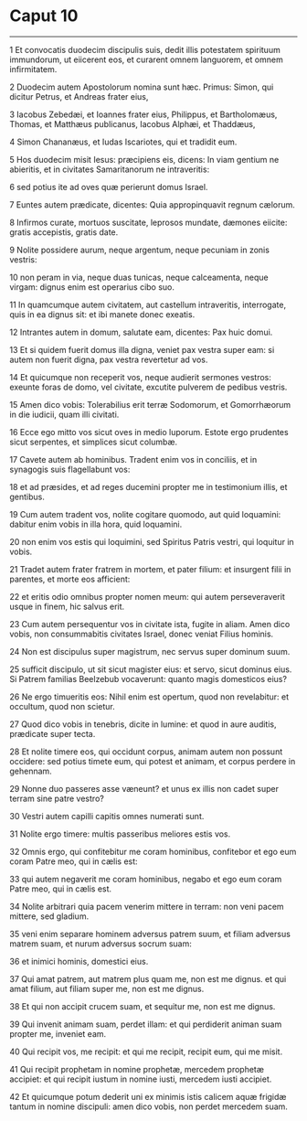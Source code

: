 # Caput 10

***

1 Et convocatis duodecim discipulis suis, dedit illis potestatem spirituum immundorum, ut eiicerent eos, et curarent omnem languorem, et omnem infirmitatem.

2 Duodecim autem Apostolorum nomina sunt hæc. Primus: Simon, qui dicitur Petrus, et Andreas frater eius,

3 Iacobus Zebedæi, et Ioannes frater eius, Philippus, et Bartholomæus, Thomas, et Matthæus publicanus, Iacobus Alphæi, et Thaddæus,

4 Simon Chananæus, et Iudas Iscariotes, qui et tradidit eum.

5 Hos duodecim misit Iesus: præcipiens eis, dicens: In viam gentium ne abieritis, et in civitates Samaritanorum ne intraveritis:

6 sed potius ite ad oves quæ perierunt domus Israel.

7 Euntes autem prædicate, dicentes: Quia appropinquavit regnum cælorum.

8 Infirmos curate, mortuos suscitate, leprosos mundate, dæmones eiicite: gratis accepistis, gratis date.

9 Nolite possidere aurum, neque argentum, neque pecuniam in zonis vestris:

10 non peram in via, neque duas tunicas, neque calceamenta, neque virgam: dignus enim est operarius cibo suo.

11 In quamcumque autem civitatem, aut castellum intraveritis, interrogate, quis in ea dignus sit: et ibi manete donec exeatis.

12 Intrantes autem in domum, salutate eam, dicentes: Pax huic domui.

13 Et si quidem fuerit domus illa digna, veniet pax vestra super eam: si autem non fuerit digna, pax vestra revertetur ad vos.

14 Et quicumque non receperit vos, neque audierit sermones vestros: exeunte foras de domo, vel civitate, excutite pulverem de pedibus vestris.

15 Amen dico vobis: Tolerabilius erit terræ Sodomorum, et Gomorrhæorum in die iudicii, quam illi civitati.

16 Ecce ego mitto vos sicut oves in medio luporum. Estote ergo prudentes sicut serpentes, et simplices sicut columbæ.

17 Cavete autem ab hominibus. Tradent enim vos in conciliis, et in synagogis suis flagellabunt vos:

18 et ad præsides, et ad reges ducemini propter me in testimonium illis, et gentibus.

19 Cum autem tradent vos, nolite cogitare quomodo, aut quid loquamini: dabitur enim vobis in illa hora, quid loquamini.

20 non enim vos estis qui loquimini, sed Spiritus Patris vestri, qui loquitur in vobis.

21 Tradet autem frater fratrem in mortem, et pater filium: et insurgent filii in parentes, et morte eos afficient:

22 et eritis odio omnibus propter nomen meum: qui autem perseveraverit usque in finem, hic salvus erit.

23 Cum autem persequentur vos in civitate ista, fugite in aliam. Amen dico vobis, non consummabitis civitates Israel, donec veniat Filius hominis.

24 Non est discipulus super magistrum, nec servus super dominum suum.

25 sufficit discipulo, ut sit sicut magister eius: et servo, sicut dominus eius. Si Patrem familias Beelzebub vocaverunt: quanto magis domesticos eius?

26 Ne ergo timueritis eos: Nihil enim est opertum, quod non revelabitur: et occultum, quod non scietur.

27 Quod dico vobis in tenebris, dicite in lumine: et quod in aure auditis, prædicate super tecta.

28 Et nolite timere eos, qui occidunt corpus, animam autem non possunt occidere: sed potius timete eum, qui potest et animam, et corpus perdere in gehennam.

29 Nonne duo passeres asse væneunt? et unus ex illis non cadet super terram sine patre vestro?

30 Vestri autem capilli capitis omnes numerati sunt.

31 Nolite ergo timere: multis passeribus meliores estis vos.

32 Omnis ergo, qui confitebitur me coram hominibus, confitebor et ego eum coram Patre meo, qui in cælis est:

33 qui autem negaverit me coram hominibus, negabo et ego eum coram Patre meo, qui in cælis est.

34 Nolite arbitrari quia pacem venerim mittere in terram: non veni pacem mittere, sed gladium.

35 veni enim separare hominem adversus patrem suum, et filiam adversus matrem suam, et nurum adversus socrum suam:

36 et inimici hominis, domestici eius.

37 Qui amat patrem, aut matrem plus quam me, non est me dignus. et qui amat filium, aut filiam super me, non est me dignus.

38 Et qui non accipit crucem suam, et sequitur me, non est me dignus.

39 Qui invenit animam suam, perdet illam: et qui perdiderit animan suam propter me, inveniet eam.

40 Qui recipit vos, me recipit: et qui me recipit, recipit eum, qui me misit.

41 Qui recipit prophetam in nomine prophetæ, mercedem prophetæ accipiet: et qui recipit iustum in nomine iusti, mercedem iusti accipiet.

42 Et quicumque potum dederit uni ex minimis istis calicem aquæ frigidæ tantum in nomine discipuli: amen dico vobis, non perdet mercedem suam.

